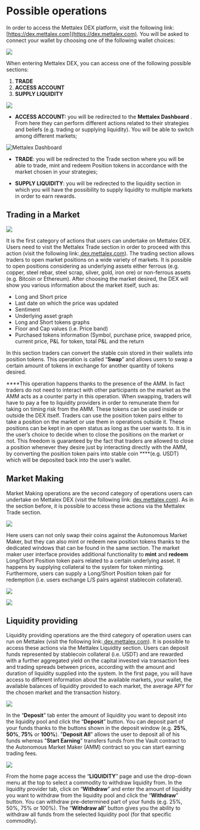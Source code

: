# Possible operations

In order to access the Mettalex DEX platform, visit the following link: [https://dex.mettalex.com](https://dex.mettalex.com).  You will be asked to connect your wallet by choosing one of the following wallet choices:

![](https://lh3.googleusercontent.com/QVfNc5KOrcOusBktVAodWCfC47qMQ1jPai8dvDD3idW1U_A4B5Su8Rpc7UC5hwmPpZvvBUg5e9x6tv1ICdeDXE-oTW6SL2dT8qqT5pSAL5fYneYe1fJt7X7vJ_vCXLhPZLf8xDua)

When entering Mettalex DEX, you can access one of the following possible sections:  


1. **TRADE**
2. **ACCESS ACCOUNT**
3. **SUPPLY LIQUIDITY**

![](.gitbook/assets/dex.png)

* **ACCESS ACCOUNT:** you will be redirected to the **Mettalex Dashboard** . From here they can perform different actions related to their strategies and beliefs \(e.g. trading or supplying liquidity\). You will be able to switch among different markets;

![Mettalex Dashboard](.gitbook/assets/dashboard%20%281%29.png)

* **TRADE**: you will be redirected to the Trade section where you will be able to trade, mint and redeem Position tokens in accordance with the market chosen in your strategies;



* **SUPPLY LIQUIDITY**: you will be redirected to the liquidity section in which you will have the possibility to supply liquidity to multiple markets in order to earn rewards.



## **Trading in a Market**

![](.gitbook/assets/trade%20%282%29.png)

It is the first category of actions that users can undertake on Mettalex DEX. Users need to visit the Mettalex Trade section in order to proceed with this action \(visit the following link:[ dex.mettalex.com](http://dex.mettalex.com/)\). The trading section allows traders to open market positions on a wide variety of markets. It is possible to open positions considering as underlying assets either ferrous \(e.g. copper, steel rebar, steel scrap, silver, gold, iron ore\) or non-ferrous assets \(e.g. Bitcoin or Ethereum\). After choosing the market desired, the DEX will show you various information about the market itself, such as:

* Long and Short price
* Last date on which the price was updated
* Sentiment
* Underlying asset graph 
* Long and Short tokens graphs
* Floor and Cap values \(i.e. Price band\)
* Purchased tokens information \(Symbol, purchase price, swapped price, current price, P&L for token, total P&L and the return

In this section traders can convert the stable coin stored in their wallets into position tokens. This operation is called “**Swap**” and allows users to swap a certain amount of tokens in exchange for another quantity of tokens desired.

**‌**This operation happens thanks to the presence of the AMM. In fact traders do not need to interact with other participants on the market as the AMM acts as a counter party in this operation. When swapping, traders will have to pay a fee to liquidity providers in order to remunerate them for taking on timing risk from the AMM. These tokens can be used inside or outside the DEX itself. Traders can use the position token pairs either to take a position on the market or use them in operations outside it. These positions can be kept in an open status as long as the user wants to. It is in the user’s choice to decide when to close the positions on the market or not. This freedom is guaranteed by the fact that traders are allowed to close a position whenever they desire just by interacting directly with the AMM, by converting the position token pairs into stable coin ****\(e.g. USDT\) which will be deposited back into the user’s wallet.

## **‌Market Making**

Market Making operations are the second category of operations users can undertake on Mettalex DEX \(visit the following link: [dex.mettalex.com](http://dex.mettalex.com)\). As in the section before, it is possible to access these actions via the Mettalex Trade section.

![](.gitbook/assets/trade%20%282%29.png)

Here users can not only swap their coins against the Autonomous Market Maker, but they can also mint or redeem new position tokens thanks to the dedicated windows that can be found in the same section. The market maker user interface provides additional functionality to **mint** and **redeem** Long/Short Position token pairs related to a certain underlying asset. It happens by supplying collateral to the system for token minting. Furthermore, users can supply a Long/Short Position token pair for redemption \(i.e. users exchange L/S pairs against stablecoin collateral\).

![](.gitbook/assets/mint%20%281%29.png)

![](.gitbook/assets/redeem%20%281%29.png)

## Liquidity providing

Liquidity providing operations are the third category of operation users can run on Mettalex \(visit the following link:[ dex.mettalex.com](http://dex.mettalex.com/)\). It is possible to access these actions via the Mettalex Liquidity section. Users can deposit funds represented by stablecoin collateral \(i.e. USDT\) and are rewarded with a further aggregated yield on the capital invested via transaction fees and trading spreads between prices, according with the amount and duration of liquidity supplied into the system. In the first page, you will have access to different information about the available markets, your wallet, the available balances of liquidity provided to each market, the average APY for the chosen market and the transaction history.

![](.gitbook/assets/liquidity-deposit.png)

In the “**Deposit**” tab enter the amount of liquidity you want to deposit into the liquidity pool and click the “**Deposit**” button. You can deposit part of your funds thanks to the buttons shown in the deposit window \(e.g. **25%**, **50%**, **75%** or **100%**\). "**Deposit All**" allows the user to deposit all of his funds whereas "**Start Earning**" transfers funds from the Vault contract to the Autonomous Market Maker \(AMM\) contract so you can start earning trading fees.

![](.gitbook/assets/liquidity-withdraw.png)

From the home page access the “**LIQUIDITY**” page and use the drop-down menu at the top to select a commodity to withdraw liquidity from. In the liquidity provider tab, click on “**Withdraw**” and enter the amount of liquidity you want to withdraw from the liquidity pool and click the “**Withdraw**” button. You can withdraw pre-determined part of your funds \(e.g. 25%, 50%, 75% or 100%\). The “**Withdraw all**” button gives you the ability to withdraw all funds from the selected liquidity pool \(for that specific commodity\).

